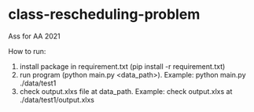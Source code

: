 # class-rescheduling-problem
 Ass for AA 2021

How to run:
1) install package in requirement.txt (pip install -r requirement.txt)
2) run program (python main.py <data_path>). Example: python main.py ./data/test1
3) check output.xlxs file at data_path. Example: check output.xlxs at ./data/test1/output.xlxs
